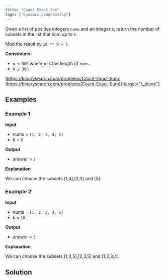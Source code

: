 ```yaml
---
title: "Count Exact Sum"
tags: ["dynamic programming"]
---
```


Given a list of positive integers `nums` and an integer `k`, return the number of subsets in the list that sum up to `k`.

Mod the result by `10 ** 9 + 7`.

**Constraints**

- `n ≤ 300` where `n` is the length of `nums`.
- `k ≤ 300`.

[https://binarysearch.com/problems/Count-Exact-Sum](https://binarysearch.com/problems/Count-Exact-Sum){:target="\_blank"}

## Examples

### Example 1

**Input**

- nums = `[1, 2, 3, 4, 5]`
- k = `5`

**Output**

- answer = `3`

**Explanation**

We can choose the subsets [1,4],[2,3] and [5].

### Example 2

**Input**

- nums = `[1, 2, 3, 4, 5]`
- k = `10`

**Output**

- answer = `3`

**Explanation**

We can choose the subsets [1,4,5],[2,3,5] and [1,2,3,4].

## Solution

<script src="https://gist.github.com/yaeba/16da7be5123724fcf6eccc25581cef5a.js?file=Count-Exact-Sum.py"></script>
